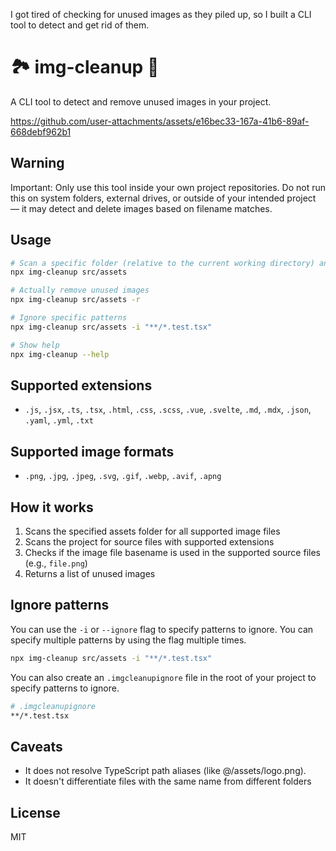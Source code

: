 I got tired of checking for unused images as they piled up, so I built a CLI tool to detect and get rid of them.

# 🏞️ img-cleanup 🧹

A CLI tool to detect and remove unused images in your project.


https://github.com/user-attachments/assets/e16bec33-167a-41b6-89af-668debf962b1


## Warning
Important:
Only use this tool inside your own project repositories.
Do not run this on system folders, external drives, or outside of your intended project —
it may detect and delete images based on filename matches.

## Usage

```bash
# Scan a specific folder (relative to the current working directory) and print unused images without deleting anything
npx img-cleanup src/assets

# Actually remove unused images
npx img-cleanup src/assets -r

# Ignore specific patterns
npx img-cleanup src/assets -i "**/*.test.tsx"

# Show help
npx img-cleanup --help
```

## Supported extensions

- `.js`, `.jsx`, `.ts`, `.tsx`, `.html`, `.css`, `.scss`, `.vue`, `.svelte`, `.md`, `.mdx`, `.json`, `.yaml`, `.yml`, `.txt`

## Supported image formats

- `.png`, `.jpg`, `.jpeg`, `.svg`, `.gif`, `.webp`, `.avif`, `.apng`

## How it works

1. Scans the specified assets folder for all supported image files
2. Scans the project for source files with supported extensions
3. Checks if the image file basename is used in the supported source files (e.g., `file.png`)
4. Returns a list of unused images

## Ignore patterns

You can use the `-i` or `--ignore` flag to specify patterns to ignore. You can specify multiple patterns by using the flag multiple times.

```bash
npx img-cleanup src/assets -i "**/*.test.tsx"
```

You can also create an `.imgcleanupignore` file in the root of your project to specify patterns to ignore.

```bash
# .imgcleanupignore
**/*.test.tsx
```

## Caveats

- It does not resolve TypeScript path aliases (like @/assets/logo.png).
- It doesn't differentiate files with the same name from different folders

## License

MIT
